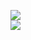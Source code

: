 [![](https://img.shields.io/badge/Made%20With-Github%20Spray-lightgrey.svg?style=for-the-badge&logo=github)](https://github.com/Annihil/github-spray#11915)  
[![](https://i.imgur.com/2DrTn0Z.gif)](https://github.com/Annihil/github-spray)